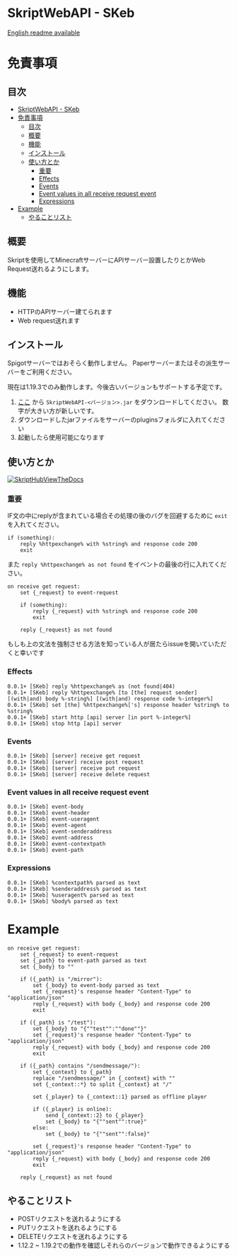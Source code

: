 # SkriptWebAPI - SKeb

[English readme available](/README.MD)

# 免責事項


## 目次

- [SkriptWebAPI - SKeb](#skriptwebapi---skeb)
- [免責事項](#免責事項)
  - [目次](#目次)
  - [概要](#概要)
  - [機能](#機能)
  - [インストール](#インストール)
  - [使い方とか](#使い方とか)
    - [重要](#重要)
    - [Effects](#effects)
    - [Events](#events)
    - [Event values in all receive request event](#event-values-in-all-receive-request-event)
    - [Expressions](#expressions)
- [Example](#example)
  - [やることリスト](#やることリスト)


## 概要

Skriptを使用してMinecraftサーバーにAPIサーバー設置したりとかWeb Request送れるようにします。

## 機能

- HTTPのAPIサーバー建てられます
- Web request送れます
## インストール

Spigotサーバーではおそらく動作しません。 Paperサーバーまたはその派生サーバーをご利用ください。

現在は1.19.3でのみ動作します。今後古いバージョンもサポートする予定です。

1. [ここ](https://github.com/faketunaPrivateCamp/SkriptWebAPI/releases) から `SkriptWebAPI-<バージョン>.jar` をダウンロードしてください。 数字が大きい方が新しいです。
2. ダウンロードしたjarファイルをサーバーのpluginsフォルダに入れてください
3. 起動したら使用可能になります

## 使い方とか

[![SkriptHubViewTheDocs](http://skripthub.net/static/addon/ViewTheDocsButton.png)](http://skripthub.net/docs/?addon=SkriptWebAPI)


### 重要

IF文の中にreplyが含まれている場合その処理の後のバグを回避するために `exit` を入れてください。
```sk
if (something):
    reply %httpexchange% with %string% and response code 200
    exit
```

また `reply %httpexchange% as not found` をイベントの最後の行に入れてください。
```sk
on receive get request:
    set {_request} to event-request

    if (something):
        reply {_request} with %string% and response code 200
        exit
    
    reply {_request} as not found
```

もしも上の文法を強制させる方法を知っている人が居たらissueを開いていただくと幸いです


### Effects
```sk
0.0.1+ [SKeb] reply %httpexchange% as (not found|404)
0.0.1+ [SKeb] reply %httpexchange% [to [the] request sender] [(with|and) body %-string%] [(with|and) response code %-integer%]
0.0.1+ [SKeb] set [the] %httpexchange%['s] response header %string% to %string%
0.0.1+ [SKeb] start http [api] server [in port %-integer%]
0.0.1+ [SKeb] stop http [api] server
```

### Events
```sk
0.0.1+ [SKeb] [server] receive get request
0.0.1+ [SKeb] [server] receive post request
0.0.1+ [SKeb] [server] receive put request
0.0.1+ [SKeb] [server] receive delete request
```

### Event values in all receive request event
```sk
0.0.1+ [SKeb] event-body
0.0.1+ [SKeb] event-header
0.0.1+ [SKeb] event-useragent
0.0.1+ [SKeb] event-agent
0.0.1+ [SKeb] event-senderaddress
0.0.1+ [SKeb] event-address
0.0.1+ [SKeb] event-contextpath
0.0.1+ [SKeb] event-path
```

### Expressions
```sk
0.0.1+ [SKeb] %contextpath% parsed as text
0.0.1+ [SKeb] %senderaddress% parsed as text
0.0.1+ [SKeb] %useragent% parsed as text
0.0.1+ [SKeb] %body% parsed as text
```


# Example
```sk
on receive get request:
    set {_request} to event-request
    set {_path} to event-path parsed as text
    set {_body} to ""

    if ({_path} is "/mirror"):
        set {_body} to event-body parsed as text
        set {_request}'s response header "Content-Type" to "application/json"
        reply {_request} with body {_body} and response code 200
        exit
        
    if ({_path} is "/test"):
        set {_body} to "{""test"":""done""}"
        set {_request}'s response header "Content-Type" to "application/json"
        reply {_request} with body {_body} and response code 200
        exit

    if ({_path} contains "/sendmessage/"):
        set {_context} to {_path}
        replace "/sendmessage/" in {_context} with ""
        set {_context::*} to split {_context} at "/"

        set {_player} to {_context::1} parsed as offline player

        if ({_player} is online):
            send {_context::2} to {_player}
            set {_body} to "{""sent"":true}"
        else:
            set {_body} to "{""sent"":false}"
            
        set {_request}'s response header "Content-Type" to "application/json"
        reply {_request} with body {_body} and response code 200
        exit

    reply {_request} as not found
```

## やることリスト

- POSTリクエストを送れるようにする
- PUTリクエストを送れるようにする
- DELETEリクエストを送れるようにする
- 1.12.2 ~ 1.19.2での動作を確認しそれらのバージョンで動作できるようにする